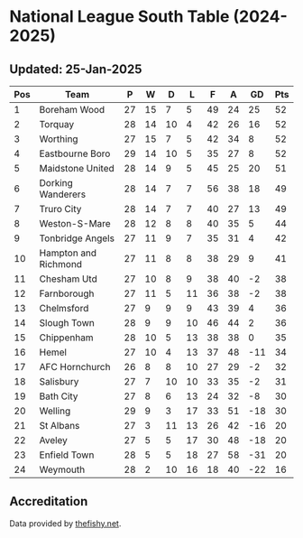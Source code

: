 # National League South Table (2024-2025)
## Updated: 25-Jan-2025

| Pos | Team | P | W | D | L | F | A | GD | Pts |
| --- | --- | --- | --- | --- | --- | --- | --- | --- | --- |
| 1 | Boreham Wood | 27 | 15 | 7 | 5 | 49 | 24 | 25 | 52 |
| 2 | Torquay | 28 | 14 | 10 | 4 | 42 | 26 | 16 | 52 |
| 3 | Worthing | 27 | 15 | 7 | 5 | 42 | 34 | 8 | 52 |
| 4 | Eastbourne Boro | 29 | 14 | 10 | 5 | 35 | 27 | 8 | 52 |
| 5 | Maidstone United | 28 | 14 | 9 | 5 | 45 | 25 | 20 | 51 |
| 6 | Dorking Wanderers | 28 | 14 | 7 | 7 | 56 | 38 | 18 | 49 |
| 7 | Truro City | 28 | 14 | 7 | 7 | 40 | 27 | 13 | 49 |
| 8 | Weston-S-Mare | 28 | 12 | 8 | 8 | 40 | 35 | 5 | 44 |
| 9 | Tonbridge Angels | 27 | 11 | 9 | 7 | 35 | 31 | 4 | 42 |
| 10 | Hampton and Richmond | 27 | 11 | 8 | 8 | 38 | 29 | 9 | 41 |
| 11 | Chesham Utd | 27 | 10 | 8 | 9 | 38 | 40 | -2 | 38 |
| 12 | Farnborough | 27 | 11 | 5 | 11 | 36 | 38 | -2 | 38 |
| 13 | Chelmsford | 27 | 9 | 9 | 9 | 43 | 39 | 4 | 36 |
| 14 | Slough Town | 28 | 9 | 9 | 10 | 46 | 44 | 2 | 36 |
| 15 | Chippenham | 28 | 10 | 5 | 13 | 38 | 38 | 0 | 35 |
| 16 | Hemel | 27 | 10 | 4 | 13 | 37 | 48 | -11 | 34 |
| 17 | AFC Hornchurch | 26 | 8 | 8 | 10 | 27 | 29 | -2 | 32 |
| 18 | Salisbury | 27 | 7 | 10 | 10 | 33 | 35 | -2 | 31 |
| 19 | Bath City | 27 | 8 | 6 | 13 | 24 | 32 | -8 | 30 |
| 20 | Welling | 29 | 9 | 3 | 17 | 33 | 51 | -18 | 30 |
| 21 | St Albans | 27 | 3 | 11 | 13 | 26 | 42 | -16 | 20 |
| 22 | Aveley | 27 | 5 | 5 | 17 | 30 | 48 | -18 | 20 |
| 23 | Enfield Town | 28 | 5 | 5 | 18 | 27 | 58 | -31 | 20 |
| 24 | Weymouth | 28 | 2 | 10 | 16 | 18 | 40 | -22 | 16 |

## Accreditation 

Data provided by [thefishy.net](https://www.thefishy.net/).